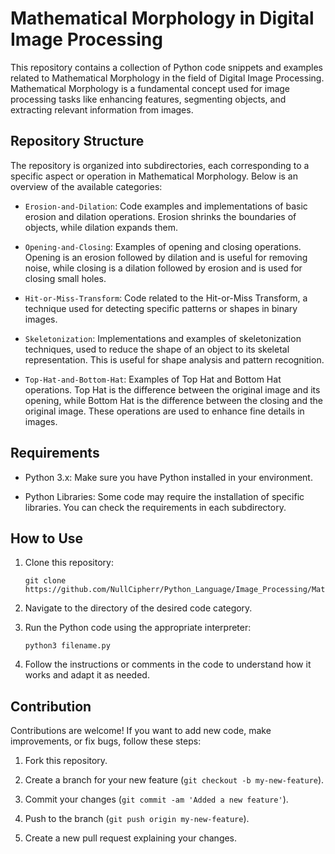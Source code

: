 # **Mathematical Morphology in Digital Image Processing**

This repository contains a collection of Python code snippets and examples related to Mathematical Morphology in the field of Digital Image Processing. Mathematical Morphology is a fundamental concept used for image processing tasks like enhancing features, segmenting objects, and extracting relevant information from images.

## Repository Structure

The repository is organized into subdirectories, each corresponding to a specific aspect or operation in Mathematical Morphology. Below is an overview of the available categories:

- `Erosion-and-Dilation`: Code examples and implementations of basic erosion and dilation operations. Erosion shrinks the boundaries of objects, while dilation expands them.

- `Opening-and-Closing`: Examples of opening and closing operations. Opening is an erosion followed by dilation and is useful for removing noise, while closing is a dilation followed by erosion and is used for closing small holes.

- `Hit-or-Miss-Transform`: Code related to the Hit-or-Miss Transform, a technique used for detecting specific patterns or shapes in binary images.

- `Skeletonization`: Implementations and examples of skeletonization techniques, used to reduce the shape of an object to its skeletal representation. This is useful for shape analysis and pattern recognition.

- `Top-Hat-and-Bottom-Hat`: Examples of Top Hat and Bottom Hat operations. Top Hat is the difference between the original image and its opening, while Bottom Hat is the difference between the closing and the original image. These operations are used to enhance fine details in images.

## Requirements

- Python 3.x: Make sure you have Python installed in your environment.

- Python Libraries: Some code may require the installation of specific libraries. You can check the requirements in each subdirectory.

## How to Use

1. Clone this repository:

    ```
    git clone https://github.com/NullCipherr/Python_Language/Image_Processing/Mathematical_Morphology.git
    ```

2. Navigate to the directory of the desired code category.

3. Run the Python code using the appropriate interpreter:

    ```
    python3 filename.py
    ```

4. Follow the instructions or comments in the code to understand how it works and adapt it as needed.

## Contribution

Contributions are welcome! If you want to add new code, make improvements, or fix bugs, follow these steps:

1. Fork this repository.

2. Create a branch for your new feature (`git checkout -b my-new-feature`).

3. Commit your changes (`git commit -am 'Added a new feature'`).

4. Push to the branch (`git push origin my-new-feature`).

5. Create a new pull request explaining your changes.
